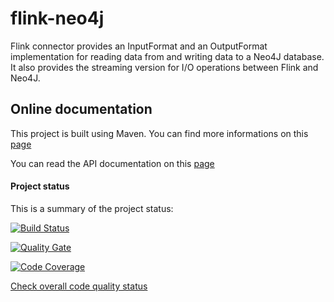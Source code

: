 # flink-neo4j

Flink connector provides an InputFormat and an OutputFormat implementation for reading data from and writing data to a Neo4J database.
It also provides the streaming version for I/O operations between Flink and Neo4J.

## Online documentation

This project is built using Maven. You can find more informations on this [page](./site/index.html)

You can read the API documentation on this [page](./site/apidocs/index.html)

#### Project status 

This is a summary of the project status:

[![Build Status](https://travis-ci.org/albertodelazzari/flink-neo4j.svg?branch=master)](https://travis-ci.org/albertodelazzari/flink-neo4j)

[![Quality Gate](https://sonarqube.com/api/badges/gate?key=it.neo4j%3Aflink-connector)](https://sonarqube.com/api/badges/gate?key=it.neo4j%3Aflink-connector)

[![Code Coverage](https://sonarqube.com/api/badges/measure?key=it.neo4j%3Aflink-connector&metric=coverage)](https://sonarqube.com/api/badges/measure?key=it.neo4j%3Aflink-connector&metric=coverage)

[Check overall code quality status](https://sonarqube.com/dashboard/index?id=it.neo4j%3Aflink-connector)
